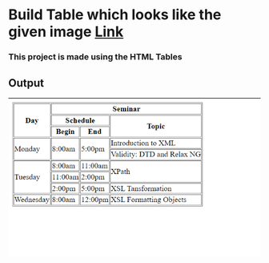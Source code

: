 # Build Table which looks like the given image [Link](https://i.stack.imgur.com/2T7Y1.gif) 


### This project is made using the HTML Tables

## Output
![output](./output.png)